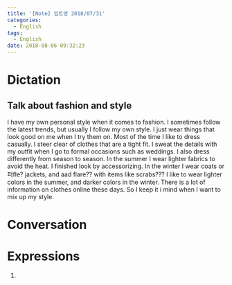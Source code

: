 ```yaml
---
title: '[Note] 입트영 2018/07/31'
categories:
  - English
tags:
  - English
date: 2018-08-06 09:32:23
---
```


# Dictation

## Talk about fashion and style

I have my own personal style when it comes to fashion. I sometimes follow the latest trends, but usually I follow my own style. I just wear things that look good on me when I try them on. Most of the time I like to dress casually. I steer clear of clothes 
that are a tight fit. I sweat the details with my outfit when I go to formal occasions such as weddings. I also dress differently from season to season. In the summer I wear lighter fabrics to avoid the heat. I finished look by accessorizing. In the winter I wear coats or 퍼fle? jackets, and aad flare?? with items like scrabs??? I like to wear lighter colors in the summer, and darker colors in the winter. There is a lot of information on clothes online these days. So I keep it i mind when I want to mix up my style.

# Conversation

# Expressions
1.